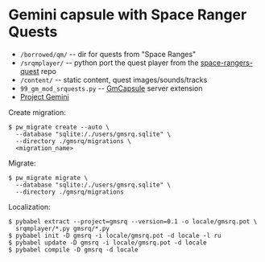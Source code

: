 # Gemini capsule with Space Ranger Quests

* `/borrowed/qm/` -- dir for quests from "Space Ranges"
* `/srqmplayer/` -- python port the quest player from the [space-rangers-quest][0] repo
* `/content/` -- static content, quest images/sounds/tracks
* `99_gm_mod_srquests.py` -- [GmCapsule][1] server extension
* [Project Gemini][2]

[0]: https://github.com/roginvs/space-rangers-quest
[1]: https://codeberg.org/skyjake/gmcapsule
[2]: https://geminiprotocol.net/

Create migration:
```shell
$ pw_migrate create --auto \
  --database "sqlite:/./users/gmsrq.sqlite" \
  --directory ./gmsrq/migrations \
  <migration_name>
```
Migrate:
```shell
$ pw_migrate migrate \
  --database "sqlite:/./users/gmsrq.sqlite" \ 
  --directory ./gmsrq/migrations
```

Localization:
```shell
$ pybabel extract --project=gmsrq --version=0.1 -o locale/gmsrq.pot \
  srqmplayer/*.py gmsrq/*.py
$ pybabel init -D gmsrq -i locale/gmsrq.pot -d locale -l ru
$ pybabel update -D gmsrq -i locale/gmsrq.pot -d locale
$ pybabel compile -D gmsrq -d locale
```